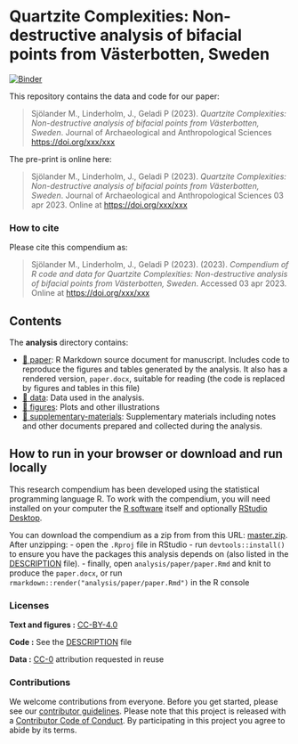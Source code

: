 
<!-- README.md is generated from README.Rmd. Please edit that file -->

# Quartzite Complexities: Non-destructive analysis of bifacial points from Västerbotten, Sweden

[![Binder](https://mybinder.org/badge_logo.svg)](https://mybinder.org/v2/gh/MattiasSealander/Quantifying-Quartzite/master?urlpath=rstudio)

This repository contains the data and code for our paper:

> Sjölander M., Linderholm, J., Geladi P (2023). *Quartzite
> Complexities: Non-destructive analysis of bifacial points from
> Västerbotten, Sweden*. Journal of Archaeological and Anthropological
> Sciences <https://doi.org/xxx/xxx>

The pre-print is online here:

> Sjölander M., Linderholm, J., Geladi P (2023). *Quartzite
> Complexities: Non-destructive analysis of bifacial points from
> Västerbotten, Sweden*. Journal of Archaeological and Anthropological
> Sciences 03 apr 2023. Online at <https://doi.org/xxx/xxx>

### How to cite

Please cite this compendium as:

> Sjölander M., Linderholm, J., Geladi P (2023). (2023). *Compendium of
> R code and data for Quartzite Complexities: Non-destructive analysis
> of bifacial points from Västerbotten, Sweden*. Accessed 03 apr 2023.
> Online at <https://doi.org/xxx/xxx>

## Contents

The **analysis** directory contains:

- [:file_folder: paper](/analysis/paper): R Markdown source document for
  manuscript. Includes code to reproduce the figures and tables
  generated by the analysis. It also has a rendered version,
  `paper.docx`, suitable for reading (the code is replaced by figures
  and tables in this file)
- [:file_folder: data](/analysis/data): Data used in the analysis.
- [:file_folder: figures](/analysis/figures): Plots and other
  illustrations
- [:file_folder:
  supplementary-materials](/analysis/supplementary-materials):
  Supplementary materials including notes and other documents prepared
  and collected during the analysis.

## How to run in your browser or download and run locally

This research compendium has been developed using the statistical
programming language R. To work with the compendium, you will need
installed on your computer the [R
software](https://cloud.r-project.org/) itself and optionally [RStudio
Desktop](https://rstudio.com/products/rstudio/download/).

You can download the compendium as a zip from from this URL:
[master.zip](/archive/master.zip). After unzipping: - open the `.Rproj`
file in RStudio - run `devtools::install()` to ensure you have the
packages this analysis depends on (also listed in the
[DESCRIPTION](/DESCRIPTION) file). - finally, open
`analysis/paper/paper.Rmd` and knit to produce the `paper.docx`, or run
`rmarkdown::render("analysis/paper/paper.Rmd")` in the R console

### Licenses

**Text and figures :**
[CC-BY-4.0](http://creativecommons.org/licenses/by/4.0/)

**Code :** See the [DESCRIPTION](DESCRIPTION) file

**Data :** [CC-0](http://creativecommons.org/publicdomain/zero/1.0/)
attribution requested in reuse

### Contributions

We welcome contributions from everyone. Before you get started, please
see our [contributor guidelines](CONTRIBUTING.md). Please note that this
project is released with a [Contributor Code of Conduct](CONDUCT.md). By
participating in this project you agree to abide by its terms.
